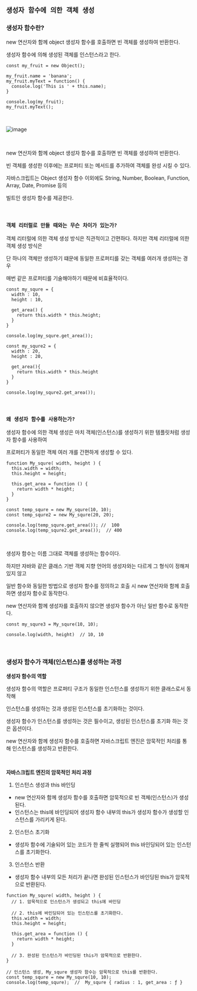 ## `생성자 함수에 의한 객체 생성`

### 생성자 함수란?

new 연산자와 함께 object 생성자 함수를 호출하면 빈 객체를 생성하여 반환한다.

생성자 함수에 의해 생성된 객체를 인스턴스라고 한다.

```
const my_fruit = new Object();

my_fruit.name = 'banana';
my_fruit.myText = function() {
  console.log('This is ' + this.name);
}

console.log(my_fruit);
my_fruit.myText();
```

<br />

![image](https://user-images.githubusercontent.com/94499416/209273622-31a894f6-47a4-4c96-80cf-584e9d3b9da5.png)

<br />

new 연산자와 함께 object 생성자 함수를 호출하면 빈 객체를 생성하여 반환한다.

빈 객체를 생성한 이후에는 프로퍼티 또는 메서드를 추가하여 객체를 완성 시킬 수 있다.

자바스크립트는 Object 생성자 함수 이외에도 String, Number, Boolean, Function, Array, Date, Promise 등의

빌트인 생성자 함수를 제공한다.

<br />

### `객체 리터럴로 만들 때와는 무슨 차이가 있는가?`

객체 리터럴에 의한 객체 생성 방식은 직관적이고 간편하다. 하지만 객체 리터럴에 의한 객체 생성 방식은

단 하나의 객체만 생성하기 떄문에 동일한 프로퍼티를 갖는 객체를 여러개 생성하는 경우

매번 같은 프로퍼티를 기술해야하기 때문에 비효율적이다.

```
const my_squre = {
  width : 10,
  height : 10,
  
  get_area() {
    return this.width * this.height;
  }
}

console.log(my_squre.get_area());

const my_squre2 = {
  width : 20,
  height : 20,
  
  get_area(){
    return this.width * this.height
  }
}

console.log(my_squre2.get_area());

```

<br />

### `왜 생성자 함수를 사용하는가?`

생성자 함수에 의한 객체 생성은 마치 객체(인스턴스)를 생성하기 위한 템플릿처럼 생성자 함수를 사용하여

프로퍼티가 동일한 객체 여러 개를 간편하게 생성할 수 있다.

```
function My_squre( width, height ) {
  this.width = width;
  this.height = height;
  
  this.get_area = function () {
    return width * height;
  }
}

const temp_squre = new My_squre(10, 10);
const temp_squre2 = new My_squre(20, 20);

console.log(temp_squre.get_area()); //  100
console.log(temp_squre2.get_area());  // 400
```

<br />

생성자 함수는 이름 그대로 객체를 생성하는 함수이다.

하지만 자바와 같은 클래스 기반 객체 지향 언어의 생성자와는 다르게 그 형식이 정해져 있지 않고

일반 함수와 동일한 방법으로 생성자 함수를 정의하고 호출 시 new 연산자와 함께 호출하면 생성자 함수로 동작한다.

new 연산자와 함께 생성자를 호출하지 않으면 생성자 함수가 아닌 일반 함수로 동작한다.

```
const my_squre3 = My_squre(10, 10);

console.log(width, height)  // 10, 10
```

<br />

### 생성자 함수가 객체(인스턴스)를 생성하는 과정

**생성자 함수의 역할**

생성자 함수의 역할은 프로퍼티 구조가 동일한 인스턴스를 생성하기 위한 클래스로서 동작해

인스턴스를 생성하는 것과 생성된 인스턴스를 초기화하는 것이다.

생성자 함수가 인스턴스를 생성하는 것은 필수이고, 생성된 인스턴스를 초기화 하는 것은 옵션이다.

new 연산자와 함께 생성자 함수를 호출하면 자바스크립트 엔진은 암묵적인 처리를 통해 인스턴스를 생성하고 반환한다.

<br />

**자바스크립트 엔진의 암묵적인 처리 과정**

1. 인스턴스 생성과 this 바인딩
 - new 연산자와 함께 생성자 함수를 호출하면 암묵적으로 빈 객체(인스턴스)가 생성된다.
 - 인스턴스는 this에 바인딩되어 생성자 함수 내부의 this가 생성자 함수가 생성할 인스턴스를 가리키게 된다.
2. 인스턴스 초기화
 - 생성자 함수에 기술되어 있는 코드가 한 줄씩 실행되어 this 바인딩되어 있는 인스턴스를 초기화한다.
3. 인스턴스 반환
 - 생성자 함수 내부의 모든 처리가 끝나면 완성된 인스턴스가 바인딩된 this가 암묵적으로 반환된다.

```
function My_squre( width, height ) {
  // 1. 암묵적으로 인스턴스가 생성되고 this에 바인딩
  
  // 2. this에 바인딩되어 있는 인스턴스를 초기화한다.
  this.width = width;
  this.height = height;
  
  this.get_area = function () {
    return width * height;
  }
  
  // 3. 완성된 인스턴스가 바인딩된 this가 암묵적으로 반환한다.
}

// 인스턴스 생성, My_squre 생성자 함수는 암묵적으로 this를 반환한다.
const temp_squre = new My_squre(10, 10);
console.log(temp_squre);  //  My_squre { radius : 1, get_area : ƒ }
```
